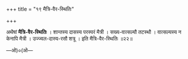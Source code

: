 +++
title = "१९ मैत्रि-वैर-स्थितिः"

+++

अथैषां **मैत्रि-वैर-स्थितिः** । शान्तस्य दासस्य परस्परं मैत्री । सख्य-वात्सल्यौ तटस्थौ । वात्सल्यस्य न केनापि मैत्री । उज्ज्वल-दास्य-रसौ शत्रू । इति मैत्रि-वैर-स्थितिः ॥२२॥

—ओ)०(ओ—
